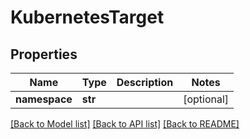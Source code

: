 # KubernetesTarget

## Properties
Name | Type | Description | Notes
------------ | ------------- | ------------- | -------------
**namespace** | **str** |  | [optional] 

[[Back to Model list]](../README.md#documentation-for-models) [[Back to API list]](../README.md#documentation-for-api-endpoints) [[Back to README]](../README.md)


